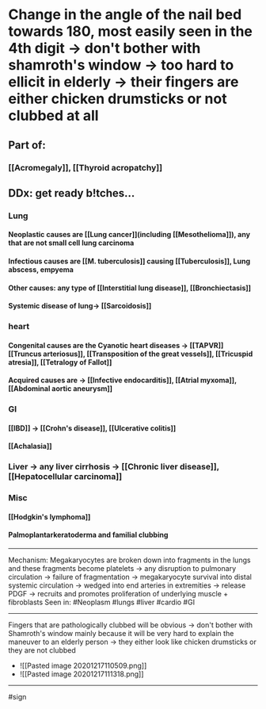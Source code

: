 # Change in the angle of the nail bed towards 180, most easily seen in the 4th digit -> don't bother with shamroth's window -> too hard to ellicit in elderly -> their fingers are either chicken drumsticks or not clubbed at all 
## Part of:
### [[Acromegaly]], [[Thyroid acropatchy]]
## DDx: get ready b!tches...
### Lung
#### Neoplastic causes are [[Lung cancer]](including [[Mesothelioma]]), any that are **not** small cell lung carcinoma 
#### Infectious causes are [[M. tuberculosis]] causing [[Tuberculosis]], Lung abscess, empyema 
#### Other causes: any type of [[Interstitial lung disease]], [[Bronchiectasis]]
#### Systemic disease of lung-> [[Sarcoidosis]]
### heart 
#### Congenital causes are the Cyanotic heart diseases -> [[TAPVR]] [[Truncus arteriosus]], [[Transposition of the great vessels]], [[Tricuspid atresia]], [[Tetralogy of Fallot]]
#### Acquired causes are -> [[Infective endocarditis]], [[Atrial myxoma]], [[Abdominal aortic aneurysm]]
### GI 
#### [[IBD]] -> [[Crohn's disease]], [[Ulcerative colitis]]
#### [[Achalasia]]
### Liver -> any liver cirrhosis -> [[Chronic liver disease]], [[Hepatocellular carcinoma]]
### Misc
#### [[Hodgkin's lymphoma]]
#### Palmoplantarkeratoderma and familial clubbing

---
Mechanism: Megakaryocytes are broken down into fragments in the lungs and these fragments become platelets -> any disruption to pulmonary circulation -> failure of fragmentation -> megakaryocyte survival into distal systemic circulation -> wedged into end arteries in extremities -> release PDGF -> recruits and promotes proliferation of underlying muscle + fibroblasts
Seen in: #Neoplasm #lungs #liver #cardio #GI 

---
Fingers that are pathologically clubbed will be obvious -> don't bother with Shamroth's window mainly because it will be very hard to explain the maneuver to an elderly person -> they either look like chicken drumsticks or they are not clubbed
- ![[Pasted image 20201217110509.png]]
- ![[Pasted image 20201217111318.png]]

---
#sign 